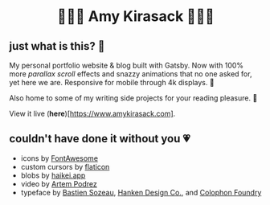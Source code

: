 <h1 align="center">
  👩🏻‍💻 Amy Kirasack 👩🏻‍💻
</h1>

## just what is this? 🤔

My personal portfolio website & blog built with Gatsby. Now with 100% more _parallax scroll_ effects and snazzy animations that no one asked for, yet here we are. Responsive for mobile through 4k displays. 🤞

Also home to some of my writing side projects for your reading pleasure. 📖

View it live (**here**)[https://www.amykirasack.com].

## couldn't have done it without you 💗

- icons by [FontAwesome](https://fontawesome.com/)
- custom cursors by [flaticon](https://www.flaticon.com/)
- blobs by [haikei.app](https://haikei.app/)
- video by [Artem Podrez](https://www.pexels.com/video/laptop-computer-on-white-table-4884233/)
- typeface by [Bastien Sozeau](https://open-foundry.com/fonts/young_serif_regular), [Hanken Design Co.](https://hanken.co/products/glacial-indifference), and [Colophon Foundry](https://fonts.google.com/specimen/DM+Mono)
